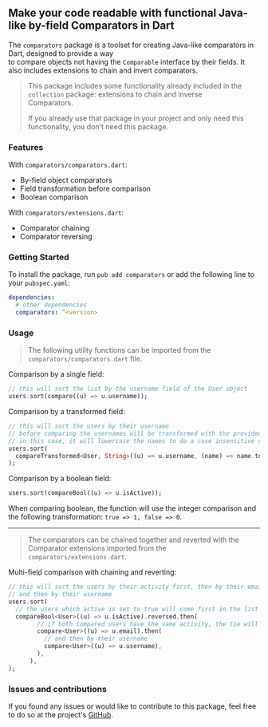 ## Make your code readable with functional Java-like by-field Comparators in Dart

The `comparators` package is a toolset for creating Java-like comparators in Dart, designed to provide a way  
to compare objects not having the `Comparable` interface by their fields.  It also includes extensions to chain and 
invert comparators.

> This package includes some functionality already included in the `collection` package: extensions to chain and inverse  
> Comparators.
>
> If you already use that package in your project and only need this functionality, you don't need this package.


### Features

With `comparators/comparators.dart`:
* By-field object comparators
* Field transformation before comparison
* Boolean comparison

With `comparators/extensions.dart`:
* Comparator chaining
* Comparator reversing


### Getting Started
To install the package, run `pub add comparators` or add the following line to your `pubspec.yaml`:
```yaml
dependencies:
  # other dependencies
  comparators: ^<version>
```


### Usage

> The following utility functions can be imported from the `comparators/comparators.dart` file.

Comparison by a single field:
```dart
// this will sort the list by the username field of the User object
users.sort(compare((u) => u.username));
```

Comparison by a transformed field:
```dart
// this will sort the users by their username
// before comparing the usernames will be transformed with the provided transform
// in this case, it will lowercase the names to do a case insensitive comparison
users.sort(
  compareTransformed<User, String>((u) => u.username, (name) => name.toLowerCase()),
);
```

Comparison by a boolean field:
```dart
users.sort(compareBool((u) => u.isActive));
```
When comparing boolean, the function will use the integer comparison and the following transformation: 
`true => 1, false => 0`.

---

> The comparators can be chained together and reverted with the Comparator extensions imported from 
the `comparators/extensions.dart`.

Multi-field comparison with chaining and reverting:
```dart
// this will sort the users by their activity first, then by their email,
// and then by their username
users.sort(
  // the users which active is set to true will come first in the list
  compareBool<User>((u) => u.isActive).reversed.then(
        // if both compared users have the same activity, the tie will be broken comparing by their email field
        compare<User>((u) => u.email).then(
          // and then by their username
          compare<User>((u) => u.username),
        ),
      ),
);
```

### Issues and contributions

If you found any issues or would like to contribute to this package, feel free to do so at the project's 
[GitHub](https://github.com/mitryp/comparators).
